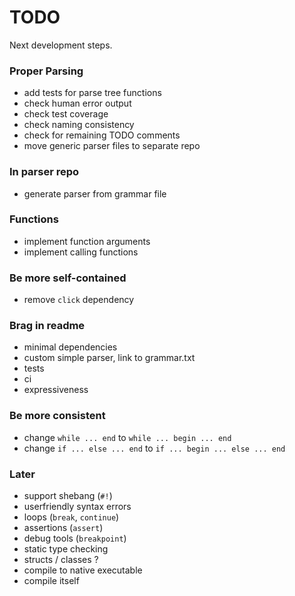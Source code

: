# TODO

Next development steps.

### Proper Parsing
- add tests for parse tree functions
- check human error output
- check test coverage
- check naming consistency
- check for remaining TODO comments
- move generic parser files to separate repo

### In parser repo
- generate parser from grammar file

### Functions
- implement function arguments
- implement calling functions

### Be more self-contained
- remove `click` dependency

### Brag in readme
- minimal dependencies
- custom simple parser, link to grammar.txt
- tests
- ci
- expressiveness

### Be more consistent
- change `while ... end` to `while ... begin ... end`
- change `if ... else ... end` to `if ... begin ... else ... end`

### Later
- support shebang (`#!`)
- userfriendly syntax errors
- loops (`break`, `continue`)
- assertions (`assert`)
- debug tools (`breakpoint`)
- static type checking
- structs / classes ?
- compile to native executable
- compile itself
